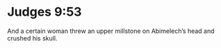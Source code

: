 # Judges 9:53

And a certain woman threw an upper millstone on Abimelech’s head and crushed his skull.
